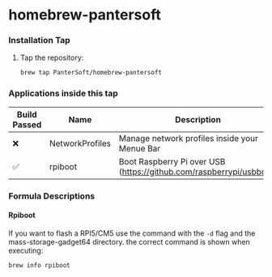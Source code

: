 # homebrew-pantersoft

### Installation Tap
1. Tap the repository:
    ```sh
    brew tap PanterSoft/homebrew-pantersoft
    ```

### Applications inside this tap
| Build Passed    | Name            | Description                  |
|-----------------|-----------------|------------------------------|
| :x: | NetworkProfiles | Manage network profiles inside your Menue Bar      |
| :white_check_mark: | rpiboot         | Boot Raspberry Pi over USB (https://github.com/raspberrypi/usbboot)  |


### Formula Descriptions

#### Rpiboot

If you want to flash a RPI5/CM5 use the command with the `-d` flag and the mass-storage-gadget64 directory. the correct command is shown when executing:
```sh
brew info rpiboot
```